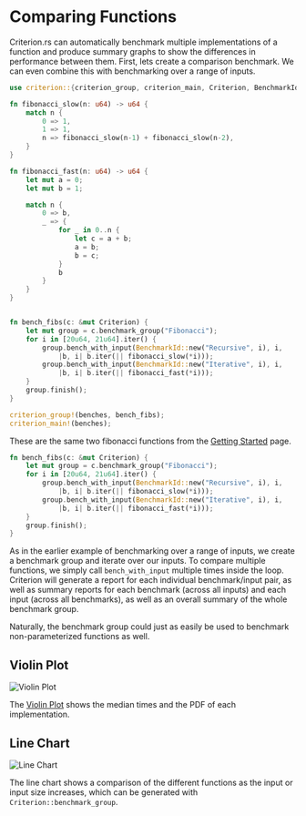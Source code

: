 # Comparing Functions

Criterion.rs can automatically benchmark multiple implementations of a function and produce summary
graphs to show the differences in performance between them. First, lets create a comparison
benchmark. We can even combine this with benchmarking over a range of inputs.

```rust
use criterion::{criterion_group, criterion_main, Criterion, BenchmarkId};

fn fibonacci_slow(n: u64) -> u64 {
    match n {
        0 => 1,
        1 => 1,
        n => fibonacci_slow(n-1) + fibonacci_slow(n-2),
    }
}

fn fibonacci_fast(n: u64) -> u64 {
    let mut a = 0;
    let mut b = 1;

    match n {
        0 => b,
        _ => {
            for _ in 0..n {
                let c = a + b;
                a = b;
                b = c;
            }
            b
        }
    }
}


fn bench_fibs(c: &mut Criterion) {
    let mut group = c.benchmark_group("Fibonacci");
    for i in [20u64, 21u64].iter() {
        group.bench_with_input(BenchmarkId::new("Recursive", i), i, 
            |b, i| b.iter(|| fibonacci_slow(*i)));
        group.bench_with_input(BenchmarkId::new("Iterative", i), i, 
            |b, i| b.iter(|| fibonacci_fast(*i)));
    }
    group.finish();
}

criterion_group!(benches, bench_fibs);
criterion_main!(benches);
```

These are the same two fibonacci functions from the [Getting Started](../getting_started.md) page.

```rust
fn bench_fibs(c: &mut Criterion) {
    let mut group = c.benchmark_group("Fibonacci");
    for i in [20u64, 21u64].iter() {
        group.bench_with_input(BenchmarkId::new("Recursive", i), i, 
            |b, i| b.iter(|| fibonacci_slow(*i)));
        group.bench_with_input(BenchmarkId::new("Iterative", i), i, 
            |b, i| b.iter(|| fibonacci_fast(*i)));
    }
    group.finish();
}
```

As in the earlier example of benchmarking over a range of inputs, we create a benchmark group and
iterate over our inputs. To compare multiple functions, we simply call `bench_with_input` multiple
times inside the loop. Criterion will generate a report for each individual benchmark/input pair,
as well as summary reports for each benchmark (across all inputs) and each input (across all
benchmarks), as well as an overall summary of the whole benchmark group.

Naturally, the benchmark group could just as easily be used to benchmark non-parameterized functions
as well.

## Violin Plot

![Violin Plot](./violin_plot.svg)

The [Violin Plot](https://en.wikipedia.org/wiki/Violin_plot) shows the median times and the PDF of
each implementation.

## Line Chart

![Line Chart](./lines.svg)

The line chart shows a comparison of the different functions as the input or input size increases,
which can be generated with `Criterion::benchmark_group`.

    
